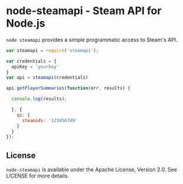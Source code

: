 node-steamapi - Steam API for Node.js
============

```node steamapi``` provides a simple programmatic access to Steam's API.

```js
var steamapi = require('steamapi');

var credentials = {
  apiKey = 'yourkey'
}
var api = steamapi(credentials)

api.getPlayerSummaries(function(err, results) {

  console.log(results);

  }, {
    qs: {
      steamids: '123456789'
    }
  }
});
```

## License

`node-steamapi` is available under the Apache License, Version 2.0. See LICENSE for more details.
